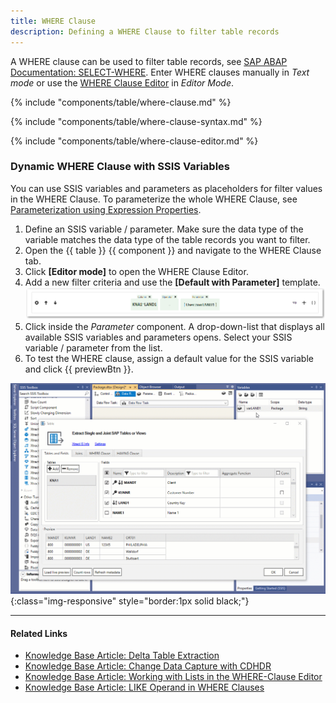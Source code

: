 ```yaml
---
title: WHERE Clause
description: Defining a WHERE Clause to filter table records
---
```


A WHERE clause can be used to filter table records, see [SAP ABAP Documentation: SELECT-WHERE](https://help.sap.com/doc/abapdocu_750_index_htm/7.50/en-us/abapwhere.htm).
Enter WHERE clauses manually in *Text mode* or use the [WHERE Clause Editor](#where-clause-editor) in *Editor Mode*.<br>

{% include "components/table/where-clause.md" %}

{% include "components/table/where-clause-syntax.md" %}

{% include "components/table/where-clause-editor.md" %}

### Dynamic WHERE Clause with SSIS Variables

You can use SSIS variables and parameters as placeholders for filter values in the WHERE Clause.
To parameterize the whole WHERE Clause, see [Parameterization using Expression Properties](parameterization.md#parameterization-using-expression-properties).

1. Define an SSIS variable / parameter. Make sure the data type of the variable matches the data type of the table records you want to filter.
2. Open the {{ table }} {{ component }} and navigate to the WHERE Clause tab.
3. Click **[Editor mode]** to open the WHERE Clause Editor.
4. Add a new filter criteria and use the **[Default with Parameter]** template.<br>
![SSIS-variable](../../assets/images/xis/documentation/table/ssis-variable.png)
5. Click inside the *Parameter* component. A drop-down-list that displays all available SSIS variables and parameters opens. Select your SSIS variable / parameter from the list.
6. To test the WHERE clause, assign a default value for the SSIS variable and click {{ previewBtn }}.

![SSIS-variables](../../assets/images/xis/documentation/table/ssis-variable.gif){:class="img-responsive" style="border:1px solid black;"}

**** 
#### Related Links
- [Knowledge Base Article: Delta Table Extraction](../../knowledge-base/delta-table-extraction.md)
- [Knowledge Base Article: Change Data Capture with CDHDR](../../knowledge-base/change-data-capture-with-cdhdr.md)
- [Knowledge Base Article: Working with Lists in the WHERE-Clause Editor](../../knowledge-base/where-clause-editor-lists.md)
- [Knowledge Base Article: LIKE Operand in WHERE Clauses](../../knowledge-base/like-operand-where-clause.md)